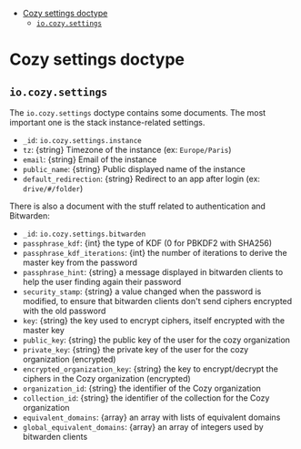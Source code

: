 - [Cozy settings doctype](#cozy-settings-doctype)
  - [`io.cozy.settings`](#iocozysettings)

# Cozy settings doctype

## `io.cozy.settings`

The `io.cozy.settings` doctype contains some documents. The most important one
is the stack instance-related settings.

- `_id`: `io.cozy.settings.instance`
- `tz`: {string} Timezone of the instance (ex: `Europe/Paris`)
- `email`: {string} Email of the instance
- `public_name`: {string} Public displayed name of the instance
- `default_redirection`: {string} Redirect to an app after login (ex: `drive/#/folder`)

There is also a document with the stuff related to authentication and Bitwarden:

- `_id`: `io.cozy.settings.bitwarden`
- `passphrase_kdf`: {int} the type of KDF (0 for PBKDF2 with SHA256)
- `passphrase_kdf_iterations`: {int} the number of iterations to derive the master key from the password
- `passphrase_hint`: {string} a message displayed in bitwarden clients to help the user finding again their password
- `security_stamp`: {string} a value changed when the password is modified, to ensure that bitwarden clients don't send ciphers encrypted with the old password
- `key`: {string} the key used to encrypt ciphers, itself encrypted with the master key
- `public_key`: {string} the public key of the user for the cozy organization
- `private_key`: {string} the private key of the user for the cozy organization (encrypted)
- `encrypted_organization_key`: {string} the key to encrypt/decrypt the ciphers in the Cozy organization (encrypted)
- `organization_id`: {string} the identifier of the Cozy organization
- `collection_id`: {string} the identifier of the collection for the Cozy organization
- `equivalent_domains`: {array} an array with lists of equivalent domains
- `global_equivalent_domains`: {array} an array of integers used by bitwarden clients
